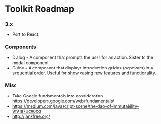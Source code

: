 # Toolkit Roadmap #

### 3.x ###
* Port to React.

### Components ###
* Dialog - A component that prompts the user for an action. Sister to the modal component.
* Guide - A component that displays introduction guides (popovers) in a sequential order.
  Useful for show casing new features and functionality.

### Misc ###
* Take Google fundamentals into consideration - https://developers.google.com/web/fundamentals/
* https://medium.com/javascript-scene/the-dao-of-immutability-9f91a70c88cd
* http://jankfree.org/
